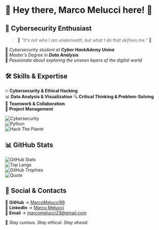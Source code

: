 # **🚀 Hey there, Marco Melucci here!** 👋  

## **🔐 Cybersecurity Enthusiast** 

> 🦇 *"It's not who I am underneath, but what I do that defines me."* 🦇  
 

🔹 *Cybersecurity student at **Cyber HackAdemy Unina***  
🔹 *Master’s Degree in **Data Analysis***  
🔹 *Passionate about exploring the unseen layers of the digital world*  


## **🛠️ Skills & Expertise**  
🔥 **Cybersecurity & Ethical Hacking**  
📊 **Data Analysis & Visualization**
🔍 **Critical Thinking & Problem-Solving**  
🤝 **Teamwork & Collaboration**  
🚀 **Project Management**  

![Cybersecurity](https://img.shields.io/badge/Cybersecurity-🔥-red?style=for-the-badge)  
![Python](https://img.shields.io/badge/Python-🐍-blue?style=for-the-badge)  
![Hack The Planet](https://img.shields.io/badge/Hack%20The%20Planet-💻-purple?style=for-the-badge)  

## **📊 GitHub Stats**  
![GitHub Stats](https://github-readme-stats.vercel.app/api?username=MarcoMelucci99&show_icons=true&theme=radical)  
![Top Langs](https://github-readme-stats.vercel.app/api/top-langs/?username=MarcoMelucci99&layout=compact&theme=radical&langs_count=4&exclude_repo=your-repository-name&hide=html,css)  
![GitHub Trophies](https://github-profile-trophy.vercel.app/?username=MarcoMelucci99&theme=dracula)  
![Quote](https://quotes-github-readme.vercel.app/api?type=horizontal&theme=radical)  

## **📌 Social & Contacts**  
🐙 **GitHub** → [MarcoMelucci99](https://github.com/MarcoMelucci99)  
💼 **LinkedIn** → [Marco Melucci](https://www.linkedin.com/in/marco-melucci-friendlyhacker/)  
📧 **Email** → marcomelucci23@gmail.com  

🔎 *Stay curious. Stay ethical. Stay ahead.*  

